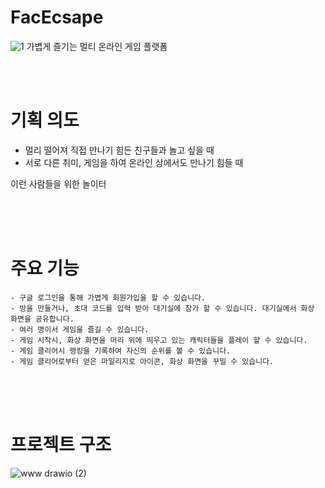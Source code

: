 
#  FacEcsape

![1](https://github.com/icu222/project/assets/29039922/330f691a-b67c-4c4a-9025-021e3aad4124)
가볍게 즐기는 멀티 온라인 게임 플랫폼
<br/>

<br/>
<br/>

# 기획 의도 
- 멀리 떨어져 직접 만나기 힘든 친구들과 놀고 싶을 때
- 서로 다른 취미, 게임을 하여 온라인 상에서도 만나기 힘들 때

이런 사람들을 위한 놀이터

<br/>

<br/>
<br/>

# 주요 기능
    - 구글 로그인을 통해 가볍게 회원가입을 할 수 있습니다.
    - 방을 만들거나, 초대 코드를 입력 받아 대기실에 참가 할 수 있습니다. 대기실에서 화상 화면을 공유합니다.
    - 여러 명이서 게임을 즐길 수 있습니다.
    - 게임 시작시, 화상 화면을 머리 위에 띄우고 있는 캐릭터들을 플레이 할 수 있습니다.
    - 게임 클리어시 랭킹을 기록하여 자신의 순위를 볼 수 있습니다. 
    - 게임 클리어로부터 얻은 마일리지로 아이콘, 화상 화면을 꾸밀 수 있습니다.


<br/>

<br/>
<br/>

# 프로젝트 구조
![www drawio (2)](https://github.com/icu222/Postnanta.github.io/assets/29039922/6a96b33a-d125-4a5c-bc04-e7e75cac0836)
